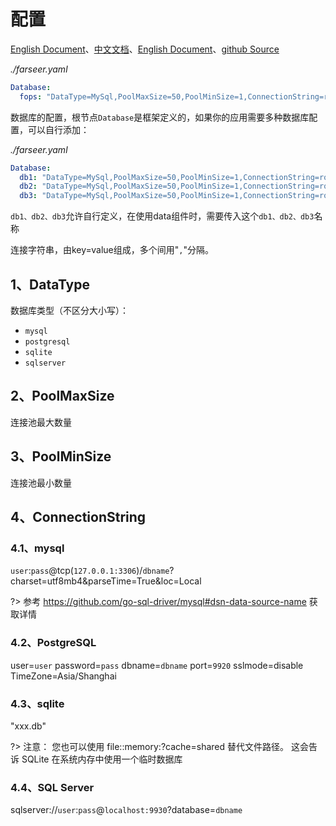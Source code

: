 # 配置
[English Document](https://farseer-go.gitee.io/en-us/)、[中文文档](https://farseer-go.gitee.io/)、[English Document](https://farseer-go.github.io/doc/en-us/)、[github Source](https://github.com/farseer-go/data)

_./farseer.yaml_
```yaml
Database:
  fops: "DataType=MySql,PoolMaxSize=50,PoolMinSize=1,ConnectionString=root:123456@tcp(mysql:3306)/fops?charset=utf8&parseTime=True&loc=Local"
```

数据库的配置，根节点`Database`是框架定义的，如果你的应用需要多种数据库配置，可以自行添加：

_./farseer.yaml_
```yaml
Database:
  db1: "DataType=MySql,PoolMaxSize=50,PoolMinSize=1,ConnectionString=root:123456@tcp(mysql:3306)/fops?charset=utf8&parseTime=True&loc=Local"
  db2: "DataType=MySql,PoolMaxSize=50,PoolMinSize=1,ConnectionString=root:123456@tcp(mysql:3306)/fops?charset=utf8&parseTime=True&loc=Local"
  db3: "DataType=MySql,PoolMaxSize=50,PoolMinSize=1,ConnectionString=root:123456@tcp(mysql:3306)/fops?charset=utf8&parseTime=True&loc=Local"
```

`db1、db2、db3`允许自行定义，在使用data组件时，需要传入这个`db1、db2、db3`名称

连接字符串，由key=value组成，多个间用"`,`"分隔。

## 1、DataType
数据库类型（不区分大小写）：
- `mysql`
- `postgresql`
- `sqlite`
- `sqlserver`

## 2、PoolMaxSize
连接池最大数量

## 3、PoolMinSize
连接池最小数量

## 4、ConnectionString
### 4.1、mysql
`user`:`pass`@tcp(`127.0.0.1:3306`)/`dbname`?charset=utf8mb4&parseTime=True&loc=Local

?> 参考 https://github.com/go-sql-driver/mysql#dsn-data-source-name 获取详情
### 4.2、PostgreSQL
user=`user` password=`pass` dbname=`dbname` port=`9920` sslmode=disable TimeZone=Asia/Shanghai

### 4.3、sqlite
"xxx.db"

?> 注意： 您也可以使用 file::memory:?cache=shared 替代文件路径。 这会告诉 SQLite 在系统内存中使用一个临时数据库

### 4.4、SQL Server
sqlserver://`user`:`pass`@`localhost:9930`?database=`dbname`